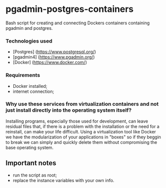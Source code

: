  # pgadmin-postgres-containers
Bash script for creating and connecting Dockers containers containing pgadmin and postgres.

### Technologies used
 - [Postgres] (https://www.postgresql.org/)
 - [pgadmin4] (https://www.pgadmin.org/)
 - [Docker] (https://www.docker.com/)

### Requirements
- Docker installed;
- internet connection;
### Why use these services from virtualization containers and not just install directly into the operating system itself?
Installing programs, especially those used for development, can leave residual files that, if there is a problem with the installation or the need for a reinstall, can make your life difficult.
Using a virtualization tool like Docker we have the modularization of your applications in "boxes" so if they beggin to break we can simply and quickly delete them without compromising the base operating system.
## Important notes
 - run the script as root;
 - replace the instance variables with your own info.
